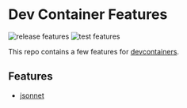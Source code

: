 # Dev Container Features

![release features](https://github.com/olivierlemasle/devcontainers-features/actions/workflows/release.yaml/badge.svg?branch=main)
![test features](https://github.com/olivierlemasle/devcontainers-features/actions/workflows/test.yaml/badge.svg?branch=main)

This repo contains a few features for [devcontainers](https://containers.dev/).

## Features

* [jsonnet](./src/jsonnet/README.md)